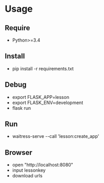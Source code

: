# Usage

## Require

- Python>=3.4

## Install

- pip install -r requirements.txt

## Debug

- export FLASK_APP=lesson
- export FLASK_ENV=development
- flask run

## Run

- waitress-serve --call 'lesson:create_app'

## Browser

- open "http://localhost:8080"
- input lessonkey
- download urls
